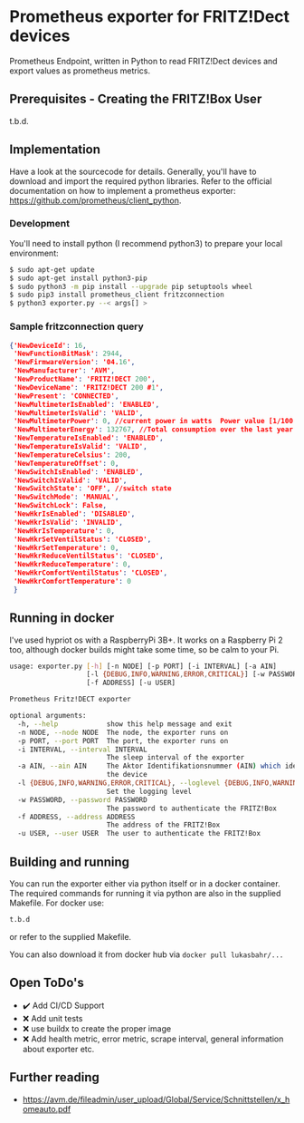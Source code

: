 # Prometheus exporter for FRITZ!Dect devices

Prometheus Endpoint, written in Python to read FRITZ!Dect devices and export values as prometheus metrics.

## Prerequisites - Creating the FRITZ!Box User

t.b.d.


## Implementation

Have a look at the sourcecode for details. Generally, you'll have to download and import the required python libraries.
Refer to the official documentation on how to implement a prometheus exporter: https://github.com/prometheus/client_python.

### Development

You'll need to install python (I recommend python3) to prepare your local environment: 

```bash
$ sudo apt-get update
$ sudo apt-get install python3-pip
$ sudo python3 -m pip install --upgrade pip setuptools wheel
$ sudo pip3 install prometheus_client fritzconnection
$ python3 exporter.py --< args[] >
```

### Sample fritzconnection query

```json
{'NewDeviceId': 16,
 'NewFunctionBitMask': 2944, 
 'NewFirmwareVersion': '04.16', 
 'NewManufacturer': 'AVM', 
 'NewProductName': 'FRITZ!DECT 200', 
 'NewDeviceName': 'FRITZ!DECT 200 #1',
 'NewPresent': 'CONNECTED',
 'NewMultimeterIsEnabled': 'ENABLED', 
 'NewMultimeterIsValid': 'VALID', 
 'NewMultimeterPower': 0, //current power in watts  Power value [1/100 W] 
 'NewMultimeterEnergy': 132767, //Total consumption over the last year in kWh
 'NewTemperatureIsEnabled': 'ENABLED', 
 'NewTemperatureIsValid': 'VALID', 
 'NewTemperatureCelsius': 200, 
 'NewTemperatureOffset': 0, 
 'NewSwitchIsEnabled': 'ENABLED', 
 'NewSwitchIsValid': 'VALID', 
 'NewSwitchState': 'OFF', //switch state
 'NewSwitchMode': 'MANUAL', 
 'NewSwitchLock': False, 
 'NewHkrIsEnabled': 'DISABLED', 
 'NewHkrIsValid': 'INVALID', 
 'NewHkrIsTemperature': 0, 
 'NewHkrSetVentilStatus': 'CLOSED', 
 'NewHkrSetTemperature': 0, 
 'NewHkrReduceVentilStatus': 'CLOSED', 
 'NewHkrReduceTemperature': 0, 
 'NewHkrComfortVentilStatus': 'CLOSED', 
 'NewHkrComfortTemperature': 0
 }
```

## Running in docker

I've used hypriot os with a RaspberryPi 3B+. It works on a Raspberry Pi 2 too, although docker builds might take some time, so be calm to your Pi.

```bash
usage: exporter.py [-h] [-n NODE] [-p PORT] [-i INTERVAL] [-a AIN]
                   [-l {DEBUG,INFO,WARNING,ERROR,CRITICAL}] [-w PASSWORD]
                   [-f ADDRESS] [-u USER]

Prometheus Fritz!DECT exporter

optional arguments:
  -h, --help            show this help message and exit
  -n NODE, --node NODE  The node, the exporter runs on
  -p PORT, --port PORT  The port, the exporter runs on
  -i INTERVAL, --interval INTERVAL
                        The sleep interval of the exporter
  -a AIN, --ain AIN     The Aktor Identifikationsnummer (AIN) which identifies
                        the device
  -l {DEBUG,INFO,WARNING,ERROR,CRITICAL}, --loglevel {DEBUG,INFO,WARNING,ERROR,CRITICAL}
                        Set the logging level
  -w PASSWORD, --password PASSWORD
                        The password to authenticate the FRITZ!Box
  -f ADDRESS, --address ADDRESS
                        The address of the FRITZ!Box
  -u USER, --user USER  The user to authenticate the FRITZ!Box
```

## Building and running

You can run the exporter either via python itself or in a docker container. The required commands for running it via python are 
also in the supplied Makefile. For docker use:

```bash
t.b.d
```

or refer to the supplied Makefile.

You can also download it from docker hub via `docker pull lukasbahr/...`

## Open ToDo's

- :heavy_check_mark: Add CI/CD Support
- :x: Add unit tests
- :x: use buildx to create the proper image
- :x: Add health metric, error metric, scrape interval, general information about exporter etc.

## Further reading

- https://avm.de/fileadmin/user_upload/Global/Service/Schnittstellen/x_homeauto.pdf